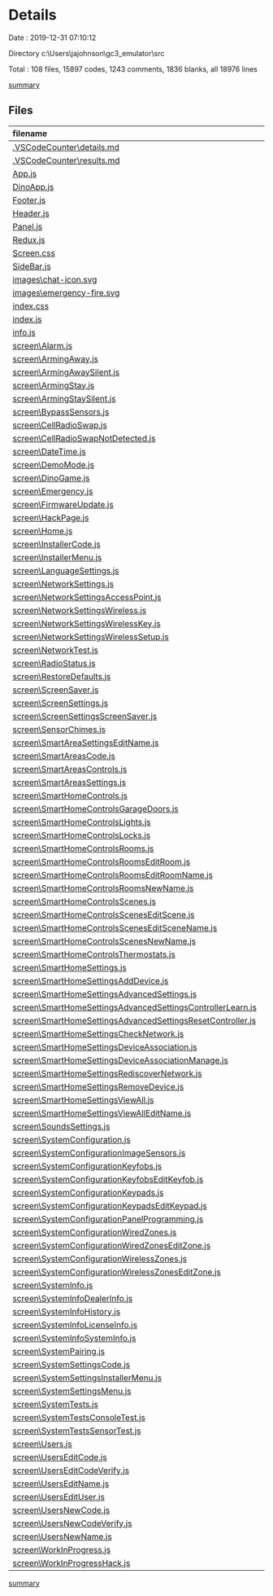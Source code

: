 # Details

Date : 2019-12-31 07:10:12

Directory c:\Users\jajohnson\gc3_emulator\src

Total : 108 files,  15897 codes, 1243 comments, 1836 blanks, all 18976 lines

[summary](results.md)

## Files
| filename | language | code | comment | blank | total |
| :--- | :--- | ---: | ---: | ---: | ---: |
| [.VSCodeCounter\details.md](file:///c%3A/Users/jajohnson/gc3_emulator/src/.VSCodeCounter/details.md) | Markdown | 115 | 0 | 6 | 121 |
| [.VSCodeCounter\results.md](file:///c%3A/Users/jajohnson/gc3_emulator/src/.VSCodeCounter/results.md) | Markdown | 18 | 0 | 7 | 25 |
| [App.js](file:///c%3A/Users/jajohnson/gc3_emulator/src/App.js) | JavaScript | 189 | 27 | 40 | 256 |
| [DinoApp.js](file:///c%3A/Users/jajohnson/gc3_emulator/src/DinoApp.js) | JavaScript | 341 | 4 | 81 | 426 |
| [Footer.js](file:///c%3A/Users/jajohnson/gc3_emulator/src/Footer.js) | JavaScript | 13 | 0 | 2 | 15 |
| [Header.js](file:///c%3A/Users/jajohnson/gc3_emulator/src/Header.js) | JavaScript | 13 | 0 | 3 | 16 |
| [Panel.js](file:///c%3A/Users/jajohnson/gc3_emulator/src/Panel.js) | JavaScript | 172 | 3 | 9 | 184 |
| [Redux.js](file:///c%3A/Users/jajohnson/gc3_emulator/src/Redux.js) | JavaScript | 792 | 11 | 37 | 840 |
| [Screen.css](file:///c%3A/Users/jajohnson/gc3_emulator/src/Screen.css) | CSS | 0 | 0 | 1 | 1 |
| [SideBar.js](file:///c%3A/Users/jajohnson/gc3_emulator/src/SideBar.js) | JavaScript | 666 | 2 | 197 | 865 |
| [images\chat-icon.svg](file:///c%3A/Users/jajohnson/gc3_emulator/src/images/chat-icon.svg) | XML | 1 | 0 | 0 | 1 |
| [images\emergency-fire.svg](file:///c%3A/Users/jajohnson/gc3_emulator/src/images/emergency-fire.svg) | XML | 3 | 0 | 1 | 4 |
| [index.css](file:///c%3A/Users/jajohnson/gc3_emulator/src/index.css) | CSS | 1,056 | 10 | 3 | 1,069 |
| [index.js](file:///c%3A/Users/jajohnson/gc3_emulator/src/index.js) | JavaScript | 8 | 0 | 3 | 11 |
| [info.js](file:///c%3A/Users/jajohnson/gc3_emulator/src/info.js) | JavaScript | 253 | 0 | 63 | 316 |
| [screen\Alarm.js](file:///c%3A/Users/jajohnson/gc3_emulator/src/screen/Alarm.js) | JavaScript | 207 | 0 | 38 | 245 |
| [screen\ArmingAway.js](file:///c%3A/Users/jajohnson/gc3_emulator/src/screen/ArmingAway.js) | JavaScript | 278 | 0 | 50 | 328 |
| [screen\ArmingAwaySilent.js](file:///c%3A/Users/jajohnson/gc3_emulator/src/screen/ArmingAwaySilent.js) | JavaScript | 0 | 0 | 1 | 1 |
| [screen\ArmingStay.js](file:///c%3A/Users/jajohnson/gc3_emulator/src/screen/ArmingStay.js) | JavaScript | 277 | 0 | 50 | 327 |
| [screen\ArmingStaySilent.js](file:///c%3A/Users/jajohnson/gc3_emulator/src/screen/ArmingStaySilent.js) | JavaScript | 0 | 0 | 1 | 1 |
| [screen\BypassSensors.js](file:///c%3A/Users/jajohnson/gc3_emulator/src/screen/BypassSensors.js) | JavaScript | 51 | 0 | 16 | 67 |
| [screen\CellRadioSwap.js](file:///c%3A/Users/jajohnson/gc3_emulator/src/screen/CellRadioSwap.js) | JavaScript | 41 | 0 | 14 | 55 |
| [screen\CellRadioSwapNotDetected.js](file:///c%3A/Users/jajohnson/gc3_emulator/src/screen/CellRadioSwapNotDetected.js) | JavaScript | 0 | 0 | 1 | 1 |
| [screen\DateTime.js](file:///c%3A/Users/jajohnson/gc3_emulator/src/screen/DateTime.js) | JavaScript | 41 | 0 | 14 | 55 |
| [screen\DemoMode.js](file:///c%3A/Users/jajohnson/gc3_emulator/src/screen/DemoMode.js) | JavaScript | 0 | 0 | 1 | 1 |
| [screen\DinoGame.js](file:///c%3A/Users/jajohnson/gc3_emulator/src/screen/DinoGame.js) | JavaScript | 12 | 0 | 2 | 14 |
| [screen\Emergency.js](file:///c%3A/Users/jajohnson/gc3_emulator/src/screen/Emergency.js) | JavaScript | 39 | 0 | 10 | 49 |
| [screen\FirmwareUpdate.js](file:///c%3A/Users/jajohnson/gc3_emulator/src/screen/FirmwareUpdate.js) | JavaScript | 41 | 0 | 14 | 55 |
| [screen\HackPage.js](file:///c%3A/Users/jajohnson/gc3_emulator/src/screen/HackPage.js) | JavaScript | 25 | 0 | 5 | 30 |
| [screen\Home.js](file:///c%3A/Users/jajohnson/gc3_emulator/src/screen/Home.js) | JavaScript | 520 | 5 | 169 | 694 |
| [screen\InstallerCode.js](file:///c%3A/Users/jajohnson/gc3_emulator/src/screen/InstallerCode.js) | JavaScript | 157 | 0 | 38 | 195 |
| [screen\InstallerMenu.js](file:///c%3A/Users/jajohnson/gc3_emulator/src/screen/InstallerMenu.js) | JavaScript | 179 | 0 | 39 | 218 |
| [screen\LanguageSettings.js](file:///c%3A/Users/jajohnson/gc3_emulator/src/screen/LanguageSettings.js) | JavaScript | 41 | 0 | 14 | 55 |
| [screen\NetworkSettings.js](file:///c%3A/Users/jajohnson/gc3_emulator/src/screen/NetworkSettings.js) | JavaScript | 128 | 0 | 30 | 158 |
| [screen\NetworkSettingsAccessPoint.js](file:///c%3A/Users/jajohnson/gc3_emulator/src/screen/NetworkSettingsAccessPoint.js) | JavaScript | 0 | 0 | 1 | 1 |
| [screen\NetworkSettingsWireless.js](file:///c%3A/Users/jajohnson/gc3_emulator/src/screen/NetworkSettingsWireless.js) | JavaScript | 0 | 0 | 1 | 1 |
| [screen\NetworkSettingsWirelessKey.js](file:///c%3A/Users/jajohnson/gc3_emulator/src/screen/NetworkSettingsWirelessKey.js) | JavaScript | 0 | 0 | 1 | 1 |
| [screen\NetworkSettingsWirelessSetup.js](file:///c%3A/Users/jajohnson/gc3_emulator/src/screen/NetworkSettingsWirelessSetup.js) | JavaScript | 0 | 0 | 1 | 1 |
| [screen\NetworkTest.js](file:///c%3A/Users/jajohnson/gc3_emulator/src/screen/NetworkTest.js) | JavaScript | 0 | 0 | 1 | 1 |
| [screen\RadioStatus.js](file:///c%3A/Users/jajohnson/gc3_emulator/src/screen/RadioStatus.js) | JavaScript | 0 | 0 | 1 | 1 |
| [screen\RestoreDefaults.js](file:///c%3A/Users/jajohnson/gc3_emulator/src/screen/RestoreDefaults.js) | JavaScript | 0 | 0 | 1 | 1 |
| [screen\ScreenSaver.js](file:///c%3A/Users/jajohnson/gc3_emulator/src/screen/ScreenSaver.js) | JavaScript | 31 | 0 | 5 | 36 |
| [screen\ScreenSettings.js](file:///c%3A/Users/jajohnson/gc3_emulator/src/screen/ScreenSettings.js) | JavaScript | 41 | 0 | 14 | 55 |
| [screen\ScreenSettingsScreenSaver.js](file:///c%3A/Users/jajohnson/gc3_emulator/src/screen/ScreenSettingsScreenSaver.js) | JavaScript | 0 | 0 | 1 | 1 |
| [screen\SensorChimes.js](file:///c%3A/Users/jajohnson/gc3_emulator/src/screen/SensorChimes.js) | JavaScript | 41 | 0 | 14 | 55 |
| [screen\SmartAreaSettingsEditName.js](file:///c%3A/Users/jajohnson/gc3_emulator/src/screen/SmartAreaSettingsEditName.js) | JavaScript | 0 | 0 | 1 | 1 |
| [screen\SmartAreasCode.js](file:///c%3A/Users/jajohnson/gc3_emulator/src/screen/SmartAreasCode.js) | JavaScript | 14 | 0 | 2 | 16 |
| [screen\SmartAreasControls.js](file:///c%3A/Users/jajohnson/gc3_emulator/src/screen/SmartAreasControls.js) | JavaScript | 0 | 0 | 1 | 1 |
| [screen\SmartAreasSettings.js](file:///c%3A/Users/jajohnson/gc3_emulator/src/screen/SmartAreasSettings.js) | JavaScript | 41 | 0 | 14 | 55 |
| [screen\SmartHomeControls.js](file:///c%3A/Users/jajohnson/gc3_emulator/src/screen/SmartHomeControls.js) | JavaScript | 103 | 0 | 24 | 127 |
| [screen\SmartHomeControlsGarageDoors.js](file:///c%3A/Users/jajohnson/gc3_emulator/src/screen/SmartHomeControlsGarageDoors.js) | JavaScript | 0 | 0 | 1 | 1 |
| [screen\SmartHomeControlsLights.js](file:///c%3A/Users/jajohnson/gc3_emulator/src/screen/SmartHomeControlsLights.js) | JavaScript | 0 | 0 | 1 | 1 |
| [screen\SmartHomeControlsLocks.js](file:///c%3A/Users/jajohnson/gc3_emulator/src/screen/SmartHomeControlsLocks.js) | JavaScript | 0 | 0 | 1 | 1 |
| [screen\SmartHomeControlsRooms.js](file:///c%3A/Users/jajohnson/gc3_emulator/src/screen/SmartHomeControlsRooms.js) | JavaScript | 0 | 0 | 1 | 1 |
| [screen\SmartHomeControlsRoomsEditRoom.js](file:///c%3A/Users/jajohnson/gc3_emulator/src/screen/SmartHomeControlsRoomsEditRoom.js) | JavaScript | 0 | 0 | 1 | 1 |
| [screen\SmartHomeControlsRoomsEditRoomName.js](file:///c%3A/Users/jajohnson/gc3_emulator/src/screen/SmartHomeControlsRoomsEditRoomName.js) | JavaScript | 0 | 0 | 1 | 1 |
| [screen\SmartHomeControlsRoomsNewName.js](file:///c%3A/Users/jajohnson/gc3_emulator/src/screen/SmartHomeControlsRoomsNewName.js) | JavaScript | 0 | 0 | 1 | 1 |
| [screen\SmartHomeControlsScenes.js](file:///c%3A/Users/jajohnson/gc3_emulator/src/screen/SmartHomeControlsScenes.js) | JavaScript | 0 | 0 | 1 | 1 |
| [screen\SmartHomeControlsScenesEditScene.js](file:///c%3A/Users/jajohnson/gc3_emulator/src/screen/SmartHomeControlsScenesEditScene.js) | JavaScript | 0 | 0 | 1 | 1 |
| [screen\SmartHomeControlsScenesEditSceneName.js](file:///c%3A/Users/jajohnson/gc3_emulator/src/screen/SmartHomeControlsScenesEditSceneName.js) | JavaScript | 0 | 0 | 1 | 1 |
| [screen\SmartHomeControlsScenesNewName.js](file:///c%3A/Users/jajohnson/gc3_emulator/src/screen/SmartHomeControlsScenesNewName.js) | JavaScript | 0 | 0 | 1 | 1 |
| [screen\SmartHomeControlsThermostats.js](file:///c%3A/Users/jajohnson/gc3_emulator/src/screen/SmartHomeControlsThermostats.js) | JavaScript | 0 | 0 | 1 | 1 |
| [screen\SmartHomeSettings.js](file:///c%3A/Users/jajohnson/gc3_emulator/src/screen/SmartHomeSettings.js) | JavaScript | 236 | 0 | 57 | 293 |
| [screen\SmartHomeSettingsAddDevice.js](file:///c%3A/Users/jajohnson/gc3_emulator/src/screen/SmartHomeSettingsAddDevice.js) | JavaScript | 0 | 0 | 1 | 1 |
| [screen\SmartHomeSettingsAdvancedSettings.js](file:///c%3A/Users/jajohnson/gc3_emulator/src/screen/SmartHomeSettingsAdvancedSettings.js) | JavaScript | 0 | 0 | 1 | 1 |
| [screen\SmartHomeSettingsAdvancedSettingsControllerLearn.js](file:///c%3A/Users/jajohnson/gc3_emulator/src/screen/SmartHomeSettingsAdvancedSettingsControllerLearn.js) | JavaScript | 0 | 0 | 1 | 1 |
| [screen\SmartHomeSettingsAdvancedSettingsResetController.js](file:///c%3A/Users/jajohnson/gc3_emulator/src/screen/SmartHomeSettingsAdvancedSettingsResetController.js) | JavaScript | 0 | 0 | 1 | 1 |
| [screen\SmartHomeSettingsCheckNetwork.js](file:///c%3A/Users/jajohnson/gc3_emulator/src/screen/SmartHomeSettingsCheckNetwork.js) | JavaScript | 0 | 0 | 1 | 1 |
| [screen\SmartHomeSettingsDeviceAssociation.js](file:///c%3A/Users/jajohnson/gc3_emulator/src/screen/SmartHomeSettingsDeviceAssociation.js) | JavaScript | 0 | 0 | 1 | 1 |
| [screen\SmartHomeSettingsDeviceAssociationManage.js](file:///c%3A/Users/jajohnson/gc3_emulator/src/screen/SmartHomeSettingsDeviceAssociationManage.js) | JavaScript | 0 | 0 | 1 | 1 |
| [screen\SmartHomeSettingsRediscoverNetwork.js](file:///c%3A/Users/jajohnson/gc3_emulator/src/screen/SmartHomeSettingsRediscoverNetwork.js) | JavaScript | 0 | 0 | 1 | 1 |
| [screen\SmartHomeSettingsRemoveDevice.js](file:///c%3A/Users/jajohnson/gc3_emulator/src/screen/SmartHomeSettingsRemoveDevice.js) | JavaScript | 0 | 0 | 1 | 1 |
| [screen\SmartHomeSettingsViewAll.js](file:///c%3A/Users/jajohnson/gc3_emulator/src/screen/SmartHomeSettingsViewAll.js) | JavaScript | 0 | 0 | 1 | 1 |
| [screen\SmartHomeSettingsViewAllEditName.js](file:///c%3A/Users/jajohnson/gc3_emulator/src/screen/SmartHomeSettingsViewAllEditName.js) | JavaScript | 0 | 0 | 1 | 1 |
| [screen\SoundsSettings.js](file:///c%3A/Users/jajohnson/gc3_emulator/src/screen/SoundsSettings.js) | JavaScript | 41 | 0 | 14 | 55 |
| [screen\SystemConfiguration.js](file:///c%3A/Users/jajohnson/gc3_emulator/src/screen/SystemConfiguration.js) | JavaScript | 94 | 0 | 21 | 115 |
| [screen\SystemConfigurationImageSensors.js](file:///c%3A/Users/jajohnson/gc3_emulator/src/screen/SystemConfigurationImageSensors.js) | JavaScript | 0 | 0 | 1 | 1 |
| [screen\SystemConfigurationKeyfobs.js](file:///c%3A/Users/jajohnson/gc3_emulator/src/screen/SystemConfigurationKeyfobs.js) | JavaScript | 1,519 | 1 | 45 | 1,565 |
| [screen\SystemConfigurationKeyfobsEditKeyfob.js](file:///c%3A/Users/jajohnson/gc3_emulator/src/screen/SystemConfigurationKeyfobsEditKeyfob.js) | JavaScript | 0 | 0 | 1 | 1 |
| [screen\SystemConfigurationKeypads.js](file:///c%3A/Users/jajohnson/gc3_emulator/src/screen/SystemConfigurationKeypads.js) | JavaScript | 1,378 | 1 | 39 | 1,418 |
| [screen\SystemConfigurationKeypadsEditKeypad.js](file:///c%3A/Users/jajohnson/gc3_emulator/src/screen/SystemConfigurationKeypadsEditKeypad.js) | JavaScript | 0 | 0 | 1 | 1 |
| [screen\SystemConfigurationPanelProgramming.js](file:///c%3A/Users/jajohnson/gc3_emulator/src/screen/SystemConfigurationPanelProgramming.js) | JavaScript | 0 | 0 | 1 | 1 |
| [screen\SystemConfigurationWiredZones.js](file:///c%3A/Users/jajohnson/gc3_emulator/src/screen/SystemConfigurationWiredZones.js) | JavaScript | 1,646 | 1 | 47 | 1,694 |
| [screen\SystemConfigurationWiredZonesEditZone.js](file:///c%3A/Users/jajohnson/gc3_emulator/src/screen/SystemConfigurationWiredZonesEditZone.js) | JavaScript | 0 | 0 | 1 | 1 |
| [screen\SystemConfigurationWirelessZones.js](file:///c%3A/Users/jajohnson/gc3_emulator/src/screen/SystemConfigurationWirelessZones.js) | JavaScript | 2,138 | 1 | 47 | 2,186 |
| [screen\SystemConfigurationWirelessZonesEditZone.js](file:///c%3A/Users/jajohnson/gc3_emulator/src/screen/SystemConfigurationWirelessZonesEditZone.js) | JavaScript | 1,103 | 1,152 | 74 | 2,329 |
| [screen\SystemInfo.js](file:///c%3A/Users/jajohnson/gc3_emulator/src/screen/SystemInfo.js) | JavaScript | 79 | 0 | 19 | 98 |
| [screen\SystemInfoDealerInfo.js](file:///c%3A/Users/jajohnson/gc3_emulator/src/screen/SystemInfoDealerInfo.js) | JavaScript | 0 | 0 | 1 | 1 |
| [screen\SystemInfoHistory.js](file:///c%3A/Users/jajohnson/gc3_emulator/src/screen/SystemInfoHistory.js) | JavaScript | 0 | 0 | 1 | 1 |
| [screen\SystemInfoLicenseInfo.js](file:///c%3A/Users/jajohnson/gc3_emulator/src/screen/SystemInfoLicenseInfo.js) | JavaScript | 0 | 0 | 1 | 1 |
| [screen\SystemInfoSystemInfo.js](file:///c%3A/Users/jajohnson/gc3_emulator/src/screen/SystemInfoSystemInfo.js) | JavaScript | 0 | 0 | 1 | 1 |
| [screen\SystemPairing.js](file:///c%3A/Users/jajohnson/gc3_emulator/src/screen/SystemPairing.js) | JavaScript | 0 | 0 | 1 | 1 |
| [screen\SystemSettingsCode.js](file:///c%3A/Users/jajohnson/gc3_emulator/src/screen/SystemSettingsCode.js) | JavaScript | 163 | 25 | 37 | 225 |
| [screen\SystemSettingsInstallerMenu.js](file:///c%3A/Users/jajohnson/gc3_emulator/src/screen/SystemSettingsInstallerMenu.js) | JavaScript | 234 | 0 | 53 | 287 |
| [screen\SystemSettingsMenu.js](file:///c%3A/Users/jajohnson/gc3_emulator/src/screen/SystemSettingsMenu.js) | JavaScript | 234 | 0 | 53 | 287 |
| [screen\SystemTests.js](file:///c%3A/Users/jajohnson/gc3_emulator/src/screen/SystemTests.js) | JavaScript | 41 | 0 | 14 | 55 |
| [screen\SystemTestsConsoleTest.js](file:///c%3A/Users/jajohnson/gc3_emulator/src/screen/SystemTestsConsoleTest.js) | JavaScript | 0 | 0 | 1 | 1 |
| [screen\SystemTestsSensorTest.js](file:///c%3A/Users/jajohnson/gc3_emulator/src/screen/SystemTestsSensorTest.js) | JavaScript | 0 | 0 | 1 | 1 |
| [screen\Users.js](file:///c%3A/Users/jajohnson/gc3_emulator/src/screen/Users.js) | JavaScript | 214 | 0 | 87 | 301 |
| [screen\UsersEditCode.js](file:///c%3A/Users/jajohnson/gc3_emulator/src/screen/UsersEditCode.js) | JavaScript | 0 | 0 | 1 | 1 |
| [screen\UsersEditCodeVerify.js](file:///c%3A/Users/jajohnson/gc3_emulator/src/screen/UsersEditCodeVerify.js) | JavaScript | 0 | 0 | 1 | 1 |
| [screen\UsersEditName.js](file:///c%3A/Users/jajohnson/gc3_emulator/src/screen/UsersEditName.js) | JavaScript | 0 | 0 | 1 | 1 |
| [screen\UsersEditUser.js](file:///c%3A/Users/jajohnson/gc3_emulator/src/screen/UsersEditUser.js) | JavaScript | 100 | 0 | 32 | 132 |
| [screen\UsersNewCode.js](file:///c%3A/Users/jajohnson/gc3_emulator/src/screen/UsersNewCode.js) | JavaScript | 81 | 0 | 17 | 98 |
| [screen\UsersNewCodeVerify.js](file:///c%3A/Users/jajohnson/gc3_emulator/src/screen/UsersNewCodeVerify.js) | JavaScript | 67 | 0 | 13 | 80 |
| [screen\UsersNewName.js](file:///c%3A/Users/jajohnson/gc3_emulator/src/screen/UsersNewName.js) | JavaScript | 534 | 0 | 78 | 612 |
| [screen\WorkInProgress.js](file:///c%3A/Users/jajohnson/gc3_emulator/src/screen/WorkInProgress.js) | JavaScript | 23 | 0 | 4 | 27 |
| [screen\WorkInProgressHack.js](file:///c%3A/Users/jajohnson/gc3_emulator/src/screen/WorkInProgressHack.js) | JavaScript | 24 | 0 | 4 | 28 |

[summary](results.md)